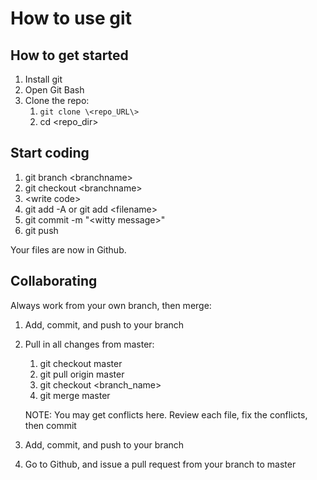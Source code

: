 # How to use git

## How to get started

1. Install git
2. Open Git Bash
3. Clone the repo:
   1. ```git clone \<repo_URL\>```
   2. cd \<repo_dir\>

## Start coding

1. git branch \<branchname\>
2. git checkout \<branchname\>
3. \<write code\>
4. git add -A or git add \<filename\>
5. git commit -m "\<witty message\>"
6. git push 

Your files are now in Github.

## Collaborating

Always work from your own branch, then merge:
1. Add, commit, and push to your branch
2. Pull in all changes from master:
    1. git checkout master
    2. git pull origin master
    3. git checkout \<branch_name\>
    4. git merge master
    
    NOTE: You may get conflicts here. Review each file, fix the conflicts, then commit

3. Add, commit, and push to your branch
4. Go to Github, and issue a pull request from your branch to master



